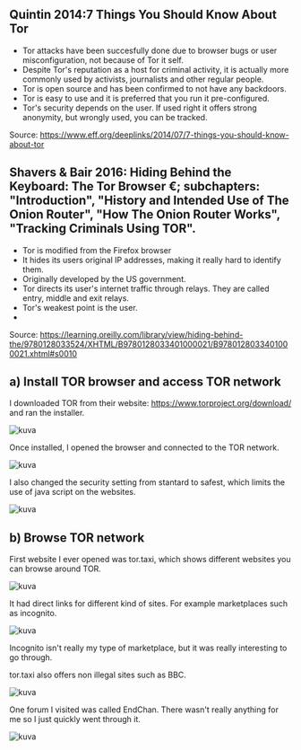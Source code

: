 ## Quintin 2014:7 Things You Should Know About Tor

* Tor attacks have been succesfully done due to browser bugs or user misconfiguration, not because of Tor it self.
* Despite Tor's reputation as a host for criminal activity, it is actually more commonly used by activists, journalists and other regular people.
* Tor is open source and has been confirmed to not have any backdoors.
* Tor is easy to use and it is preferred that you run it pre-configured.
* Tor's security depends on the user. If used right it offers strong anonymity, but wrongly used, you can be tracked.

Source: https://www.eff.org/deeplinks/2014/07/7-things-you-should-know-about-tor

## Shavers & Bair 2016: Hiding Behind the Keyboard: The Tor Browser €; subchapters: "Introduction", "History and Intended Use of The Onion Router", "How The Onion Router Works", "Tracking Criminals Using TOR".

* Tor is modified from the Firefox browser
* It hides its users original IP addresses, making it really hard to identify them.
* Originally developed by the US government.
* Tor directs its user's internet traffic through relays. They are called entry, middle and exit relays.
* Tor's weakest point is the user.
* 

Source: https://learning.oreilly.com/library/view/hiding-behind-the/9780128033524/XHTML/B9780128033401000021/B9780128033401000021.xhtml#s0010


## a) Install TOR browser and access TOR network

I downloaded TOR from their website: https://www.torproject.org/download/ and ran the installer.

![kuva](https://github.com/TuuHei/information-security/assets/122973223/dc760195-fa7a-49c4-bb4b-bdceece149f7)

Once installed, I opened the browser and connected to the TOR network.

![kuva](https://github.com/TuuHei/information-security/assets/122973223/182bf901-77d2-4b99-83f7-3cb9505d2943)

I also changed the security setting from stantard to safest, which limits the use of java script on the websites.

![kuva](https://github.com/TuuHei/information-security/assets/122973223/beae61b8-458c-4aae-a0a3-648de77df53b)

## b) Browse TOR network

First website I ever opened was tor.taxi, which shows different websites you can browse around TOR.

![kuva](https://github.com/TuuHei/information-security/assets/122973223/6948790b-b120-414a-9f65-70892c4e9ae1)

It had direct links for different kind of sites. For example marketplaces such as incognito.

![kuva](https://github.com/TuuHei/information-security/assets/122973223/8f3c16e5-c328-4f31-9242-273ebbf83ef2)

Incognito isn't really my type of marketplace, but it was really interesting to go through.

tor.taxi also offers non illegal sites such as BBC.

![kuva](https://github.com/TuuHei/information-security/assets/122973223/1492a868-ee65-4461-b3aa-d8b809bfd16e)

One forum I visited was called EndChan. There wasn't really anything for me so I just quickly went through it.

![kuva](https://github.com/TuuHei/information-security/assets/122973223/3587493a-ac4b-4fb7-a76e-4e730b562509)

